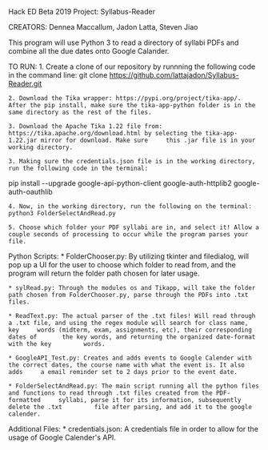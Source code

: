 Hack ED Beta 2019 Project: Syllabus-Reader

CREATORS: Dennea Maccallum, Jadon Latta, Steven Jiao

This program will use Python 3 to read a directory of syllabi PDFs and combine all the due dates onto Google Calander.

TO RUN:
	1. Create a clone of our repository by runnning the following code in 		the command line: 
	git clone https://github.com/lattajadon/Syllabus-Reader.git

	2. Download the Tika wrapper: https://pypi.org/project/tika-app/. 
	After the pip install, make sure the tika-app-python folder is in the 		same directory as the rest of the files.

	3. Download the Apache Tika 1.22 file from: https://tika.apache.org/download.html by selecting the tika-app-1.22.jar mirror for download. Make sure 	this .jar file is in your working directory.

	3. Making sure the credentials.json file is in the working directory, 		run the following code in the terminal:
pip install --upgrade google-api-python-client google-auth-httplib2 google-auth-oauthlib

	4. Now, in the working directory, run the following on the terminal:
	python3 FolderSelectAndRead.py

	5. Choose which folder your PDF syllabi are in, and select it! Allow a 		couple seconds of processing to occur while the program parses your 		file. 

Python Scripts:
	* FolderChooser.py: By utilizing tkinter and filedialog, will pop up a 		UI for the user to choose which folder to read from, and the program 		will return the folder path chosen for later usage. 
	
	* sylRead.py: Through the modules os and Tikapp, will take the folder 		path chosen from FolderChooser.py, parse through the PDFs into .txt 		files.
	
	* ReadText.py: The actual parser of the .txt files! Will read through 		a .txt file, and using the regex module will search for class name, key 	words (midterm, exam, assignments, etc), their corresponding dates of 		the key words, and returning the organized date-format with the key 		words. 

	* GoogleAPI_Test.py: Creates and adds events to Google Calender with 		the correct dates, the course name with what the event is. It also adds 	a email reminder set to 2 days prior to the event date. 

	* FolderSelectAndRead.py: The main script running all the python files 		and functions to read through .txt files created from the PDF-formatted 	syllabi, parse it for its information, subsequently delete the .txt 		file after parsing, and add it to the google calender. 

Additional Files:
	* credentials.json: A credentials file in order to allow for the usage 		of Google Calender's API.












